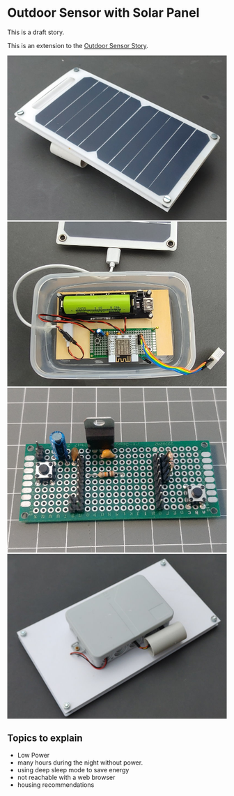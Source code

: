 # Outdoor Sensor with Solar Panel

This is a draft story.


This is an extension to the [Outdoor Sensor Story](/ststory-stories/story-outdoorsensor.md).

![Outdoor solar driven sensor](/stories/outdoorsolar01.jpg "w200")
![Outdoor solar driven sensor](/stories/outdoorsolar02.jpg "w200")
![Outdoor solar driven sensor](/stories/outdoorsolar03.jpg "w200")
![Outdoor solar driven sensor](/stories/outdoorsolar04.jpg "w200")

## Topics to explain

* Low Power
* many hours during the night without power.
* using deep sleep mode to save energy
* not reachable with a web browser
* housing recommendations
